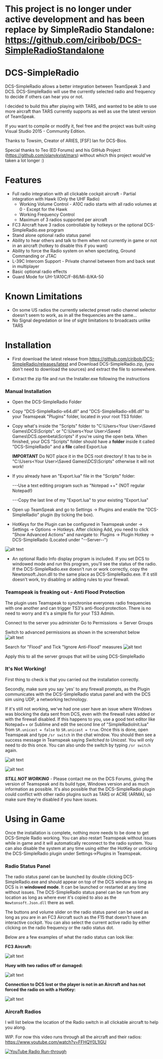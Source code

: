 # This project is no longer under active development and has been replace by SimpleRadio Standalone: https://github.com/ciribob/DCS-SimpleRadioStandalone

# DCS-SimpleRadio

DCS-SimpleRadio allows a better integration between TeamSpeak 3 and DCS. DCS-SimpleRadio will use the currently selected radio and frequency to decide if others can hear you or not.

I decided to build this after playing with TARS, and wanted to be able to use more aircraft than TARS currently supports as well as use the latest version of TeamSpeak.

If you want to compile or modify it, feel free and the project was built using Visual Studio 2015 - Community Edition.

Thanks to Towsim, Creator of ARIES, [FSF] Ian for DCS-Bios.

Special thanks to Teo (ED Forums) and his GitHub Project (https://github.com/olanykvist/mars) without which this project would've taken a lot longer :)

# Features
  - Full radio integration with all clickable cockpit aircraft - Partial integration with Hawk (Only the UHF Radio)
    - Working Volume Control - A10C radio starts with all radio volumes at 0 - Except for the Hawk
    - Working Frequency Control
    - Maximum of 3 radios supported per aircraft
  - FC3 Aircraft have 3 radios controllable by hotkeys or the optional DCS-SimpleRadio.exe program
  - Stand alone optional radio status panel
  - Ability to hear others and talk to them when not currently in game or not in an aircraft (hotkey to disable this if you want)
  - Ability to force the Radio system on when spectating, Ground Commanding or JTAC
  - L-39C Intercom Support - Private channel between from and back seat in multiplayer
  - Basic optional radio effects
  - Guard Mode for UH-1/A10C/F-86/Mi-8/KA-50 
 
# Known Limitations
 - On some US radios the currently selected preset radio channel selector doesn't seem to work, as in all the frequencies are the same...
 - No Signal degredation or line of sight limitations to broadcasts unlike TARS
 
# Installation

 - First download the latest release from https://github.com/ciribob/DCS-SimpleRadio/releases/latest and Download DCS-SimpleRadio.zip, (you don't need to download the sources) and extract the file to somewhere.

- Extract the zip file and run the Installer.exe following the instructions

### Manual Installation

- Open the DCS-SimpleRadio Folder
- Copy "DCS-SimpleRadio-x64.dll" and "DCS-SimpleRadio-x86.dll"  to your Teamspeak "Plugins" folder, located in your root TS3 folder.
- Copy what's inside the "Scripts" folder to "C:\Users\<Your User>\Saved Games\DCS\Scripts".  or "C:\Users\<Your User>\Saved Games\DCS.openbeta\Scripts" if you're using the open beta.
   When finished, your DCS "Scripts" folder should have a **folder** inside it called "DCS-SimpleRadio" and a **file** called Export.lua

   ****IMPORTANT**** Do NOT place it in the DCS root directory! It has to be in "C:\Users\<Your User>\Saved Games\DCS\Scripts" otherwise it will not work!

- If you already have an "Export.lua" file in the "Scripts" folder: 
  
  ---Use a text editing program such as "Notepad ++" (NOT regular Notepad!)
  
  ---Copy the last line of my "Export.lua" to your existing "Export.lua"

- Open up TeamSpeak and go to Settings -> Plugins and enable the "DCS-SimpleRadio" plugin (by ticking the box).

- HotKeys for the Plugin can be configured in Teamspeak under -> Settings -> Options -> Hotkeys. 
   After clicking Add, you need to click "Show Advanced Actions" and navigate to: Plugins -> Plugin Hotkey -> DCS-SimpleRadio  (Located under "--Server--") 

![alt text](http://i1056.photobucket.com/albums/t379/cfisher881/Ts3%20Hotkeys_zpsgxbh1aid.png~original "Hotkeys")

- An optional Radio Info display program is included. If you set DCS to windowed mode and run this program, you'll see the status of the radio. 
   If the DCS-SimpleRadio.exe doesn't run or work correctly, copy the Newtonsoft.Json.dll to the same place as  DCS-SimpleRadio.exe. If it still doesn't work, try disabling or adding rules to your firewall.

### Teamspeak is freaking out - Anti Flood Protection
The plugin uses Teamspeak to synchronise everyones radio frequencies with one another and can trigger TS3's anti-flood protection. There is no need to worry and it's a simple fix for your TS3 Admin.

Connect to the server you administer
Go to Permissions -> Server Groups

Switch to advanced permissions as shown in the screenshot below
![alt text](http://i1056.photobucket.com/albums/t379/cfisher881/permissions%20edit_zpskssuokrz.png "Permissions")

Search for "Flood" and Tick "Ignore Anti-Flood" measures
![alt text](http://i1056.photobucket.com/albums/t379/cfisher881/anti%20flood_zpsoc2vsnuy.png "Permissions")

Apply this to all the server groups that will be using DCS-SimpleRadio

### It's Not Working!
First thing to check is that you carried out the installation correctly.

Secondly, make sure you say 'yes' to any firewall prompts, as the Plugin communicates with the DCS-SimpleRadio status panel and with the DCS sim using UDP, a networking technology.

If it's still not working, we've had one user have an issue where Windows was blocking the data sent from DCS, even with the firewall rules added or with the firewall disabled. If this happens to you, use a good text editor like Notepad++ or Sublime and edit the second line of "SimpleRadioInit.lua" from ```SR.unicast = false``` to ```SR.unicast = true```.
Once this is done, open Teamspeak and type ```/sr switch``` in the chat window. You should then see a success message in Teamspeak saying *Switched to Unicast*. You will only need to do this once. You can also undo the switch by typing ```/sr switch``` again.

![alt text](http://i1056.photobucket.com/albums/t379/cfisher881/ts3%20switch_zpszjdlko7i.png~original "Switch")

![alt text](http://i1056.photobucket.com/albums/t379/cfisher881/ts3%20switched_zps1gjbtqdu.png~original "Switch")

***STILL NOT WORKING*** - Please contact me on the DCS Forums, giving the version of Teamspeak and its build type, Windows version and as much information as possible. It's also possible that the DCS-SimpleRadio plugin could conflict with other radio plugins such as TARS or ACRE (ARMA), so make sure they're disabled if you have issues.

# Using in Game
Once the installation is complete, nothing more needs to be done to get DCS-Simple Radio working. You can also restart Teamspeak without issues while in game and it will automatically reconnect to the radio system. You can also disable the system at any time using either the HotKey or unticking the DCS-SimpleRadio plugin under Settings->Plugins in Teamspeak.

### Radio Status Panel

The radio status panel can be launched by double clicking DCS-SimpleRadio.exe and should appear on top of the DCS window as long as DCS is in **windowed mode**. It can be launched or restarted at any time without issues. The DCS-SimpleRadio status panel can be run from any location as long as where ever it's copied to also as the ```Newtonsoft.Json.dll``` there as well.

The buttons and volume slider on the radio status panel can be used as long as you are in an FC3 Aircraft such as the F15 that doesn't have an interactive cockpit. You can also select the current active radio by either clicking on the radio frequency or the radio status dot.

Below are a few examples of what the radio status can look like:

**FC3 Aircraft:**

![alt text](http://i1056.photobucket.com/albums/t379/cfisher881/connected%20fc3_zpsni5feef6.jpg "FC3 Aircraft")

**Huey with two radios off or damaged:**

![alt text](http://i1056.photobucket.com/albums/t379/cfisher881/connected%20but%20some%20radios%20off_zpsefmiwtay.jpg "Huey")

**Connection to DCS lost or the player is not in an Aircraft and has not forced the radio on with a HotKey:**

![alt text](http://i1056.photobucket.com/albums/t379/cfisher881/Not%20Connected_zpsk8pwnuwt.jpg
 "Radio Off")

### Aircraft Radios

I will list below the location of the Radio switch in all clickable aircraft to help you along.

WIP. For now this video runs through all the aircraft and their radios: https://www.youtube.com/watch?v=FFHQY0L1lGU

[![YouTube Radio Run-through ](http://img.youtube.com/vi/FFHQY0L1lGU/0.jpg)](https://www.youtube.com/watch?v=FFHQY0L1lGU)

